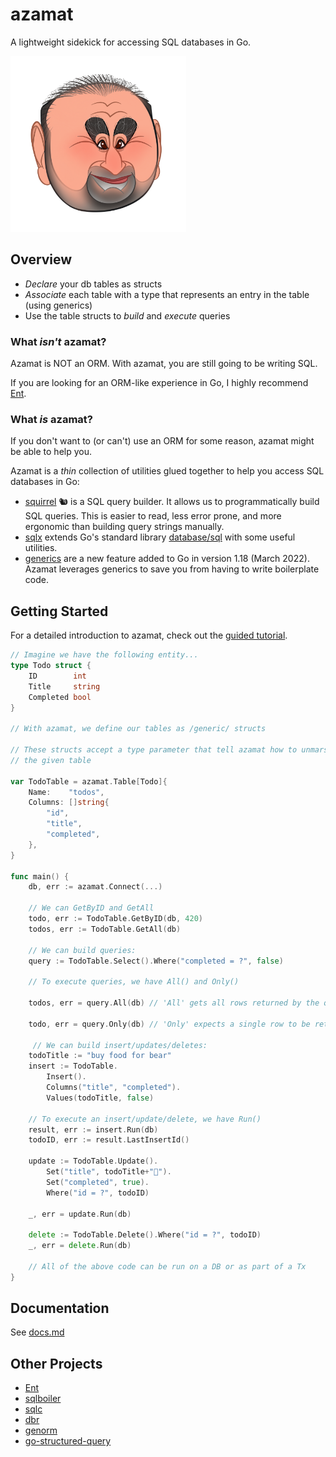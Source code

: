# azamat

A lightweight sidekick for accessing SQL databases in Go.

<img alt="Azamat Bagatov" width="281" src=".github/assets/azamat.png" />

## Overview

- _Declare_ your db tables as structs
- _Associate_ each table with a type that represents an entry in the table (using generics)
- Use the table structs to _build_ and _execute_ queries

### What _isn't_ azamat?

Azamat is NOT an ORM. With azamat, you are still going to be writing SQL.

If you are looking for an ORM-like experience in Go, I highly recommend [Ent](https://entgo.io/).

### What _is_ azamat?

If you don't want to (or can't) use an ORM for some reason, azamat might be able to help you.

Azamat is a _thin_ collection of utilities glued together to help you access SQL databases in Go:

- [squirrel](https://github.com/Masterminds/squirrel) 🐿 is a SQL query builder. It allows us to programmatically build SQL queries. This is easier to read, less error prone, and more ergonomic than building query strings manually.
- [sqlx](http://jmoiron.github.io/sqlx/) extends Go's standard library [database/sql](https://pkg.go.dev/database/sql) with some useful utilities.
- [generics](https://go.dev/doc/tutorial/generics) are a new feature added to Go in version 1.18 (March 2022). Azamat leverages generics to save you from having to write boilerplate code.

## Getting Started

For a detailed introduction to azamat, check out the [guided tutorial](tutorial.md).

```go
// Imagine we have the following entity...
type Todo struct {
    ID        int
    Title     string
    Completed bool
}

// With azamat, we define our tables as /generic/ structs

// These structs accept a type parameter that tell azamat how to unmarshal rows in
// the given table

var TodoTable = azamat.Table[Todo]{
    Name:    "todos",
    Columns: []string{
        "id",
        "title",
        "completed",
    },
}

func main() {
    db, err := azamat.Connect(...)

    // We can GetByID and GetAll
    todo, err := TodoTable.GetByID(db, 420)
    todos, err := TodoTable.GetAll(db)

    // We can build queries:
    query := TodoTable.Select().Where("completed = ?", false)

    // To execute queries, we have All() and Only()

    todos, err = query.All(db) // 'All' gets all rows returned by the query

    todo, err = query.Only(db) // 'Only' expects a single row to be returned

     // We can build insert/updates/deletes:
    todoTitle := "buy food for bear"
    insert := TodoTable.
        Insert().
        Columns("title", "completed").
        Values(todoTitle, false)

    // To execute an insert/update/delete, we have Run()
    result, err := insert.Run(db)
    todoID, err := result.LastInsertId()

    update := TodoTable.Update().
        Set("title", todoTitle+"🐻").
        Set("completed", true).
        Where("id = ?", todoID)

    _, err = update.Run(db)

    delete := TodoTable.Delete().Where("id = ?", todoID)
    _, err = delete.Run(db)

    // All of the above code can be run on a DB or as part of a Tx
}
```

## Documentation

See [docs.md](docs.md)

## Other Projects

- [Ent](https://entgo.io/)
- [sqlboiler](https://github.com/volatiletech/sqlboiler)
- [sqlc](https://sqlc.dev/)
- [dbr](https://github.com/gocraft/dbr)
- [genorm](https://github.com/mazrean/genorm)
- [go-structured-query](https://github.com/bokwoon95/go-structured-query)
